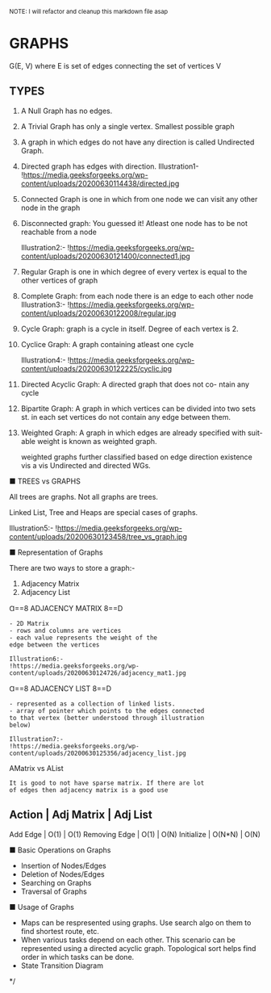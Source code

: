 <small> NOTE: I will refactor and cleanup this markdown file asap </small>
 
# GRAPHS 

G(E, V) where E is set of edges connecting 
the set of vertices V


## TYPES

1.  A Null Graph has no edges.

2.  A Trivial Graph has only a single vertex. Smallest possible graph

3.  A graph in which edges do not have any direction is called Undirected Graph.

4.  Directed graph has edges with direction. 
    Illustration1-
    !https://media.geeksforgeeks.org/wp-content/uploads/20200630114438/directed.jpg

5.  Connected Graph is one in which from one node we can
    visit any other node in the graph

6.  Disconnected graph: You guessed it! Atleast one node has to
    be not reachable from a node

    Illustration2:-
    !https://media.geeksforgeeks.org/wp-content/uploads/20200630121400/connected1.jpg

7.  Regular Graph is one in which degree of every vertex is equal
    to the other vertices of graph

8.  Complete Graph: from each node there is an edge to each other node    
    Illustration3:-
    !https://media.geeksforgeeks.org/wp-content/uploads/20200630122008/regular.jpg

9.  Cycle Graph: graph is a cycle in itself. Degree of each vertex is 2.
10. Cyclice Graph: A graph containing atleast one cycle

    Illustration4:-
    !https://media.geeksforgeeks.org/wp-content/uploads/20200630122225/cyclic.jpg

11. Directed Acyclic Graph: A directed graph that does not co-
    ntain any cycle

12. Bipartite Graph: A graph in which vertices can be divided into
    two sets st. in each set vertices do not contain any edge
    between them.

13. Weighted Graph:
    A graph in which edges are already specified with suit-
    able weight is known as weighted graph.

    weighted graphs further classified based on edge direction
    existence vis a vis Undirected and directed WGs.


■ TREES vs GRAPHS

All trees are graphs.
Not all graphs are trees.

Linked List, Tree and Heaps are special cases of graphs.

Illustration5:-
!https://media.geeksforgeeks.org/wp-content/uploads/20200630123458/tree_vs_graph.jpg

■ Representation of Graphs

There are two ways to store a graph:-
1. Adjacency Matrix
2. Adjacency List

Ɑ==8 ADJACENCY MATRIX 8==D

    - 2D Matrix
    - rows and columns are vertices
    - each value represents the weight of the
    edge between the vertices

    Illustration6:-
    !https://media.geeksforgeeks.org/wp-content/uploads/20200630124726/adjacency_mat1.jpg

Ɑ==8 ADJACENCY LIST 8==D

    - represented as a collection of linked lists.
    - array of pointer which points to the edges connected
    to that vertex (better understood through illustration
    below)

    Illustration7:-
    !https://media.geeksforgeeks.org/wp-content/uploads/20200630125356/adjacency_list.jpg

AMatrix vs AList

    It is good to not have sparse matrix. If there are lot
    of edges then adjacency matrix is a good use

Action        | Adj Matrix   | Adj List 
---------------------------------------
Add Edge      |  O(1)        | O(1)
Removing Edge |  O(1)        | O(N)
Initialize    |  O(N*N)      | O(N)


■ Basic Operations on Graphs

- Insertion of Nodes/Edges
- Deletion of Nodes/Edges
- Searching on Graphs
- Traversal of Graphs

■ Usage of Graphs

- Maps can be respresented using graphs. Use search algo on
    them to find shortest route, etc.
- When various tasks depend on each other. This scenario
    can be represented using a directed acyclic graph. Topological
    sort helps find order in which tasks can be done.
- State Transition Diagram

\*/


